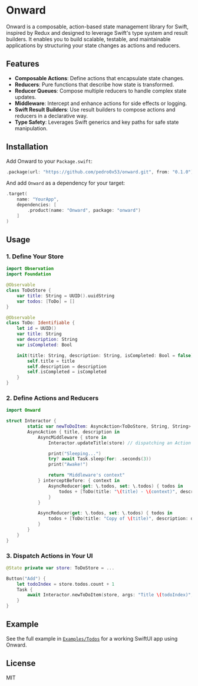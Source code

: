 # Onward

Onward is a composable, action-based state management library for Swift, inspired by Redux and designed to leverage Swift's type system and result builders. It enables you to build scalable, testable, and maintainable applications by structuring your state changes as actions and reducers.

## Features

- **Composable Actions**: Define actions that encapsulate state changes.
- **Reducers**: Pure functions that describe how state is transformed.
- **Reducer Queues**: Compose multiple reducers to handle complex state updates.
- **Middleware**: Intercept and enhance actions for side effects or logging.
- **Swift Result Builders**: Use result builders to compose actions and reducers in a declarative way.
- **Type Safety**: Leverages Swift generics and key paths for safe state manipulation.

## Installation

Add Onward to your `Package.swift`:

```swift
.package(url: "https://github.com/pedro0x53/onward.git", from: "0.1.0")
```

And add `Onward` as a dependency for your target:

```swift
.target(
    name: "YourApp",
    dependencies: [
        .product(name: "Onward", package: "onward")
    ]
)
```

## Usage

### 1. Define Your Store

```swift
import Observation
import Foundation

@Observable
class ToDoStore {
    var title: String = UUID().uuidString
    var todos: [ToDo] = []
}

@Observable
class ToDo: Identifiable {
    let id = UUID()
    var title: String
    var description: String
    var isCompleted: Bool

    init(title: String, description: String, isCompleted: Bool = false) {
        self.title = title
        self.description = description
        self.isCompleted = isCompleted
    }
}
```

### 2. Define Actions and Reducers

```swift
import Onward

struct Interactor {
        static var newToDoItem: AsyncAction<ToDoStore, String, String> {
        AsyncAction { title, description in
            AsyncMiddleware { store in
                Interactor.updateTitle(store) // dispatching an Action

                print("Sleeping...")
                try? await Task.sleep(for: .seconds(3))
                print("Awake!")

                return "Middleware's context"
            } interceptBefore: { context in
                AsyncReducer(get: \.todos, set: \.todos) { todos in
                    todos + [ToDo(title: "\(title) - \(context)", description: description)]
                }
            }

            AsyncReducer(get: \.todos, set: \.todos) { todos in
                todos + [ToDo(title: "Copy of \(title)", description: description)]
            }
        }
    }
}

```

### 3. Dispatch Actions in Your UI

```swift
@State private var store: ToDoStore = ...

Button("Add") {
    let todoIndex = store.todos.count + 1
    Task {
        await Interactor.newToDoItem(store, args: "Title \(todoIndex)", "Description \(todoIndex)")
    }
}
```

## Example

See the full example in [`Examples/Todos`](Examples/Todos) for a working SwiftUI app using Onward.

## License

MIT 
